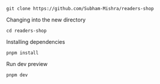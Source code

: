 ```
git clone https://github.com/Subham-Mishra/readers-shop
```

Changing into the new directory

```
cd readers-shop
```

Installing dependencies

```
pnpm install
```

Run dev preview

```
pnpm dev
```
